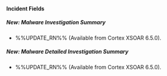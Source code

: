 
#### Incident Fields
##### New: **Malware Investigation Summary**
- %%UPDATE_RN%% (Available from Cortex XSOAR 6.5.0).
##### New: **Malware Detailed Investigation Summary**
- %%UPDATE_RN%% (Available from Cortex XSOAR 6.5.0).
